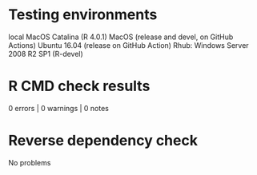 # Testing environments

local MacOS Catalina (R 4.0.1)
MacOS (release and devel, on GitHub Actions)
Ubuntu 16.04 (release on GitHub Action)
Rhub: Windows Server 2008 R2 SP1 (R-devel) 

# R CMD check results

0 errors | 0 warnings | 0 notes

# Reverse dependency check

No problems
